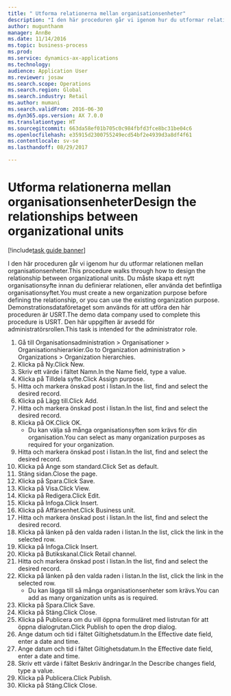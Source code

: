 ```yaml
--- 
title: " Utforma relationerna mellan organisationsenheter"
description: "I den här proceduren går vi igenom hur du utformar relationen mellan organisationsenheter."
author: mugunthanm
manager: AnnBe
ms.date: 11/14/2016
ms.topic: business-process
ms.prod: 
ms.service: dynamics-ax-applications
ms.technology: 
audience: Application User
ms.reviewer: josaw
ms.search.scope: Operations
ms.search.region: Global
ms.search.industry: Retail
ms.author: mumani
ms.search.validFrom: 2016-06-30
ms.dyn365.ops.version: AX 7.0.0
ms.translationtype: HT
ms.sourcegitcommit: 663da58ef01b705c0c984fbfd3fce8bc31be04c6
ms.openlocfilehash: e35915d2300755249ecd54bf2e4939d3a8df4f61
ms.contentlocale: sv-se
ms.lasthandoff: 08/29/2017

---
```

# <a name="design-the-relationships-between-organizational-units"></a><span data-ttu-id="37095-103"> Utforma relationerna mellan organisationsenheter</span><span class="sxs-lookup"><span data-stu-id="37095-103">Design the relationships between organizational units</span></span>

[!include[task guide banner](../includes/task-guide-banner.md)]

<span data-ttu-id="37095-104">I den här proceduren går vi igenom hur du utformar relationen mellan organisationsenheter.</span><span class="sxs-lookup"><span data-stu-id="37095-104">This procedure walks through how to design the relationship between organizational units.</span></span> <span data-ttu-id="37095-105">Du måste skapa ett nytt organisationsyfte innan du definierar relationen, eller använda det befintliga organisationsyftet.</span><span class="sxs-lookup"><span data-stu-id="37095-105">You must create a new organization purpose before defining the relationship, or you can use the existing organization purpose.</span></span> <span data-ttu-id="37095-106">Demonstrationsdataföretaget som används för att utföra den här proceduren är USRT.</span><span class="sxs-lookup"><span data-stu-id="37095-106">The demo data company used to complete this procedure is USRT.</span></span> <span data-ttu-id="37095-107">Den här uppgiften är avsedd för administratörsrollen.</span><span class="sxs-lookup"><span data-stu-id="37095-107">This task is intended for the administrator role.</span></span>

1. <span data-ttu-id="37095-108">Gå till Organisationsadministration > Organisationer > Organisationshierarkier.</span><span class="sxs-lookup"><span data-stu-id="37095-108">Go to Organization administration > Organizations > Organization hierarchies.</span></span>
2. <span data-ttu-id="37095-109">Klicka på Ny.</span><span class="sxs-lookup"><span data-stu-id="37095-109">Click New.</span></span>
3. <span data-ttu-id="37095-110">Skriv ett värde i fältet Namn.</span><span class="sxs-lookup"><span data-stu-id="37095-110">In the Name field, type a value.</span></span>
4. <span data-ttu-id="37095-111">Klicka på Tilldela syfte.</span><span class="sxs-lookup"><span data-stu-id="37095-111">Click Assign purpose.</span></span>
5. <span data-ttu-id="37095-112">Hitta och markera önskad post i listan.</span><span class="sxs-lookup"><span data-stu-id="37095-112">In the list, find and select the desired record.</span></span>
6. <span data-ttu-id="37095-113">Klicka på Lägg till.</span><span class="sxs-lookup"><span data-stu-id="37095-113">Click Add.</span></span>
7. <span data-ttu-id="37095-114">Hitta och markera önskad post i listan.</span><span class="sxs-lookup"><span data-stu-id="37095-114">In the list, find and select the desired record.</span></span>
8. <span data-ttu-id="37095-115">Klicka på OK.</span><span class="sxs-lookup"><span data-stu-id="37095-115">Click OK.</span></span>
    * <span data-ttu-id="37095-116">Du kan välja så många organisationsyften som krävs för din organisation.</span><span class="sxs-lookup"><span data-stu-id="37095-116">You can select as many organization purposes as required for your organization.</span></span>  
9. <span data-ttu-id="37095-117">Hitta och markera önskad post i listan.</span><span class="sxs-lookup"><span data-stu-id="37095-117">In the list, find and select the desired record.</span></span>
10. <span data-ttu-id="37095-118">Klicka på Ange som standard.</span><span class="sxs-lookup"><span data-stu-id="37095-118">Click Set as default.</span></span>
11. <span data-ttu-id="37095-119">Stäng sidan.</span><span class="sxs-lookup"><span data-stu-id="37095-119">Close the page.</span></span>
12. <span data-ttu-id="37095-120">Klicka på Spara.</span><span class="sxs-lookup"><span data-stu-id="37095-120">Click Save.</span></span>
13. <span data-ttu-id="37095-121">Klicka på Visa.</span><span class="sxs-lookup"><span data-stu-id="37095-121">Click View.</span></span>
14. <span data-ttu-id="37095-122">Klicka på Redigera.</span><span class="sxs-lookup"><span data-stu-id="37095-122">Click Edit.</span></span>
15. <span data-ttu-id="37095-123">Klicka på Infoga.</span><span class="sxs-lookup"><span data-stu-id="37095-123">Click Insert.</span></span>
16. <span data-ttu-id="37095-124">Klicka på Affärsenhet.</span><span class="sxs-lookup"><span data-stu-id="37095-124">Click Business unit.</span></span>
17. <span data-ttu-id="37095-125">Hitta och markera önskad post i listan.</span><span class="sxs-lookup"><span data-stu-id="37095-125">In the list, find and select the desired record.</span></span>
18. <span data-ttu-id="37095-126">Klicka på länken på den valda raden i listan.</span><span class="sxs-lookup"><span data-stu-id="37095-126">In the list, click the link in the selected row.</span></span>
19. <span data-ttu-id="37095-127">Klicka på Infoga.</span><span class="sxs-lookup"><span data-stu-id="37095-127">Click Insert.</span></span>
20. <span data-ttu-id="37095-128">Klicka på Butikskanal.</span><span class="sxs-lookup"><span data-stu-id="37095-128">Click Retail channel.</span></span>
21. <span data-ttu-id="37095-129">Hitta och markera önskad post i listan.</span><span class="sxs-lookup"><span data-stu-id="37095-129">In the list, find and select the desired record.</span></span>
22. <span data-ttu-id="37095-130">Klicka på länken på den valda raden i listan.</span><span class="sxs-lookup"><span data-stu-id="37095-130">In the list, click the link in the selected row.</span></span>
    * <span data-ttu-id="37095-131">Du kan lägga till så många organisationsenheter som krävs.</span><span class="sxs-lookup"><span data-stu-id="37095-131">You can add as many organization units as is required.</span></span>  
23. <span data-ttu-id="37095-132">Klicka på Spara.</span><span class="sxs-lookup"><span data-stu-id="37095-132">Click Save.</span></span>
24. <span data-ttu-id="37095-133">Klicka på Stäng.</span><span class="sxs-lookup"><span data-stu-id="37095-133">Click Close.</span></span>
25. <span data-ttu-id="37095-134">Klicka på Publicera om du vill öppna formuläret med listrutan för att öppna dialogrutan.</span><span class="sxs-lookup"><span data-stu-id="37095-134">Click Publish to open the drop dialog.</span></span>
26. <span data-ttu-id="37095-135">Ange datum och tid i fältet Giltighetsdatum.</span><span class="sxs-lookup"><span data-stu-id="37095-135">In the Effective date field, enter a date and time.</span></span>
27. <span data-ttu-id="37095-136">Ange datum och tid i fältet Giltighetsdatum.</span><span class="sxs-lookup"><span data-stu-id="37095-136">In the Effective date field, enter a date and time.</span></span>
28. <span data-ttu-id="37095-137">Skriv ett värde i fältet Beskriv ändringar.</span><span class="sxs-lookup"><span data-stu-id="37095-137">In the Describe changes field, type a value.</span></span>
29. <span data-ttu-id="37095-138">Klicka på Publicera.</span><span class="sxs-lookup"><span data-stu-id="37095-138">Click Publish.</span></span>
30. <span data-ttu-id="37095-139">Klicka på Stäng.</span><span class="sxs-lookup"><span data-stu-id="37095-139">Click Close.</span></span>


